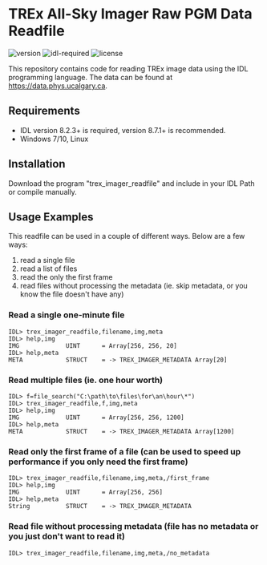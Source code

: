 # TREx All-Sky Imager Raw PGM Data Readfile

![version](https://img.shields.io/badge/version-1.0.2-blue)
![idl-required](https://img.shields.io/badge/IDL-8.2.3%2B-lightgrey)
![license](https://img.shields.io/badge/license-MIT-brightgreen)

This repository contains code for reading TREx image data using the IDL programming language. The data can be found at https://data.phys.ucalgary.ca.

## Requirements

- IDL version 8.2.3+ is required, version 8.7.1+ is recommended.
- Windows 7/10, Linux

## Installation

Download the program "trex_imager_readfile" and include in your IDL Path or compile manually.

## Usage Examples

This readfile can be used in a couple of different ways. Below are a few ways: 

1) read a single file
2) read a list of files
3) read the only the first frame
4) read files without processing the metadata (ie. skip metadata, or you know the file doesn't have any)

### Read a single one-minute file

```
IDL> trex_imager_readfile,filename,img,meta
IDL> help,img
IMG             UINT      = Array[256, 256, 20]
IDL> help,meta
META            STRUCT    = -> TREX_IMAGER_METADATA Array[20]
```

### Read multiple files (ie. one hour worth)

```
IDL> f=file_search("C:\path\to\files\for\an\hour\*")
IDL> trex_imager_readfile,f,img,meta
IDL> help,img
IMG             UINT      = Array[256, 256, 1200]
IDL> help,meta
META            STRUCT    = -> TREX_IMAGER_METADATA Array[1200]
```

### Read only the first frame of a file (can be used to speed up performance if you only need the first frame)

```
IDL> trex_imager_readfile,filename,img,meta,/first_frame
IDL> help,img
IMG             UINT      = Array[256, 256]
IDL> help,meta
String          STRUCT    = -> TREX_IMAGER_METADATA
```

### Read file without processing metadata (file has no metadata or you just don't want to read it)

```
IDL> trex_imager_readfile,filename,img,meta,/no_metadata
```

